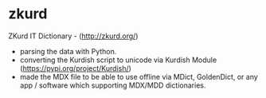 # zkurd
ZKurd IT Dictionary - (http://zkurd.org/)
- parsing the data with Python.
- converting the Kurdish script to unicode via Kurdish Module (https://pypi.org/project/Kurdish/)
- made the MDX file to be able to use offline via MDict, GoldenDict, or any app / software which supporting MDX/MDD dictionaries.
